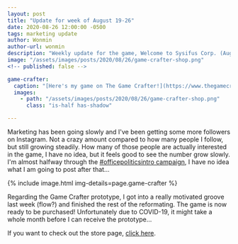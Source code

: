 ```yaml
---
layout: post
title: "Update for week of August 19-26"
date: 2020-08-26 12:00:00 -0500
tags: marketing update
author: Wonmin
author-url: wonmin
description: "Weekly update for the game, Welcome to Sysifus Corp. (August 19-26)"
image: "/assets/images/posts/2020/08/26/game-crafter-shop.png"
<!-- published: false -->

game-crafter:
  caption: "[Here's my game on The Game Crafter!](https://www.thegamecrafter.com/games/welcome-to-sysifus-corp)"
  images:
    - path: "/assets/images/posts/2020/08/26/game-crafter-shop.png"
      class: "is-half has-shadow"

---
```


Marketing has been going slowly and I've been getting some more followers on Instagram. Not a crazy amount compared to how many people I follow, but still growing steadily. How many of those people are actually interested in the game, I have no idea, but it feels good to see the number grow slowly. I'm almost halfway through the [#officepoliticsintro campaign](https://www.instagram.com/explore/tags/officepoliticsintro), I have no idea what I am going to post after that...

{% include image.html img-details=page.game-crafter %}

Regarding the Game Crafter prototype, I got into a really motivated groove last week (flow?) and finished the rest of the reformating. The game is now ready to be purchased! Unfortunately due to COVID-19, it might take a whole month before I can receive the prototype...

If you want to check out the store page, [click here](https://www.thegamecrafter.com/games/welcome-to-sysifus-corp).
